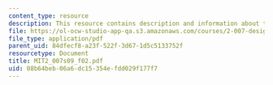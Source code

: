 ```yaml
---
content_type: resource
description: This resource contains description and information about the format delivery.
file: https://ol-ocw-studio-app-qa.s3.amazonaws.com/courses/2-007-design-and-manufacturing-i-spring-2009/08b64beb06a6dc15354efdd029f177f7_MIT2_007s09_f02.pdf
file_type: application/pdf
parent_uid: 84dfecf8-a23f-522f-3d67-1d5c5133752f
resourcetype: Document
title: MIT2_007s09_f02.pdf
uid: 08b64beb-06a6-dc15-354e-fdd029f177f7
---
```


